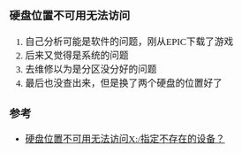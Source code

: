 <span  style="font-family: Simsun,serif; font-size: 17px; ">

### 硬盘位置不可用无法访问

1. 自己分析可能是软件的问题，刚从EPIC下载了游戏
2. 后来又觉得是系统的问题
3. 去维修以为是分区没分好的问题
4. 最后也没查出来，但是换了两个硬盘的位置好了

### 参考

- [硬盘位置不可用无法访问X:/指定不存在的设备？](https://blog.csdn.net/xjjj064/article/details/121761266)

</span>
